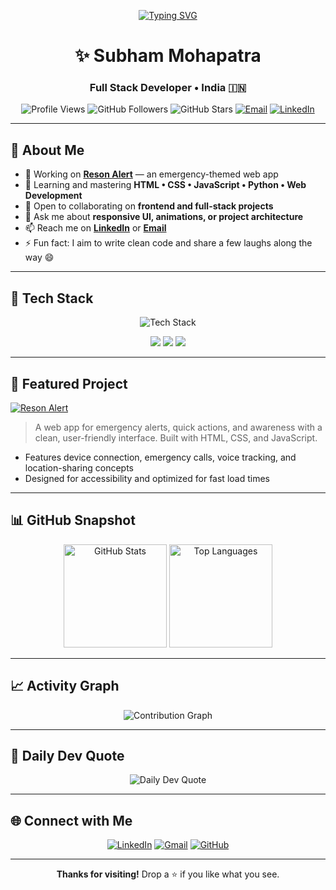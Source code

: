 <!-- Banner / Typing -->
<p align="center">
  <a href="https://github.com/SubhamMohapatra1509">
    <img src="https://readme-typing-svg.demolab.com?font=Fira+Code&size=26&pause=900&color=00BFFF&center=true&vCenter=true&width=700&lines=Hey%2C+I'm+Subham+Mohapatra;Full+Stack+Developer;Open+Source+Contributor;Tech+Enthusiast+%7C+Lifelong+Learner" alt="Typing SVG" />
  </a>
</p>

<h1 align="center">✨ Subham Mohapatra</h1>
<h3 align="center">Full Stack Developer • India 🇮🇳</h3>

<!-- Badges -->
<p align="center">
  <img src="https://komarev.com/ghpvc/?username=SubhamMohapatra1509&label=Profile%20Views&color=00bfff&style=for-the-badge" alt="Profile Views" />
  <img src="https://img.shields.io/github/followers/SubhamMohapatra1509?label=Followers&style=for-the-badge&color=0ea5e9" alt="GitHub Followers" />
  <img src="https://img.shields.io/github/stars/SubhamMohapatra1509?label=Stars&style=for-the-badge&color=facc15" alt="GitHub Stars" />
  <a href="mailto:mohapatrasubhamkumar2@gmail.com"><img src="https://img.shields.io/badge/Email-Contact-10b981?style=for-the-badge" alt="Email" /></a>
  <a href="https://www.linkedin.com/in/subham-mohapatra-dev"><img src="https://img.shields.io/badge/LinkedIn-Connect-0a66c2?style=for-the-badge" alt="LinkedIn" /></a>
</p>

---

## 🚀 About Me
- 🔭 Working on **[Reson Alert](https://reson-alert-by-subham.netlify.app)** — an emergency-themed web app  
- 🌱 Learning and mastering **HTML • CSS • JavaScript • Python • Web Development**  
- 👯 Open to collaborating on **frontend and full-stack projects**  
- 💬 Ask me about **responsive UI, animations, or project architecture**  
- 📫 Reach me on **[LinkedIn](https://www.linkedin.com/in/subham-mohapatra-dev)** or **[Email](mailto:mohapatrasubhamkumar2@gmail.com)**  
- ⚡ Fun fact: I aim to write clean code and share a few laughs along the way 😄  

---

## 🧰 Tech Stack
<p align="center">
  <img src="https://skillicons.dev/icons?i=html,css,js,python,java,cpp,c,linux,git,github,vscode,sqlite" alt="Tech Stack" />
</p>

<!-- Quick skill tags -->
<p align="center">
  <img src="https://img.shields.io/badge/Frontend-HTML5%20%7C%20CSS3%20%7C%20JavaScript-1f2937?style=flat" />
  <img src="https://img.shields.io/badge/Backend-Python%20%7C%20SQLite-1f2937?style=flat" />
  <img src="https://img.shields.io/badge/Tools-Git%20%7C%20Linux%20%7C%20VS%20Code-1f2937?style=flat" />
</p>

---

## 🧩 Featured Project
<a href="https://reson-alert-by-subham.netlify.app">
  <img src="https://img.shields.io/badge/Reson%20Alert-Visit%20Live-00bfff?style=for-the-badge" alt="Reson Alert" />
</a>

> A web app for emergency alerts, quick actions, and awareness with a clean, user-friendly interface. Built with HTML, CSS, and JavaScript.

- Features device connection, emergency calls, voice tracking, and location-sharing concepts  
- Designed for accessibility and optimized for fast load times  

---

## 📊 GitHub Snapshot
<p align="center">
  <img src="https://github-readme-stats.vercel.app/api?username=SubhamMohapatra1509&show_icons=true&rank_icon=github&theme=tokyonight&hide_border=true" height="165" alt="GitHub Stats" />
  <img src="https://github-readme-stats.vercel.app/api/top-langs/?username=SubhamMohapatra1509&layout=compact&theme=tokyonight&hide_border=true" height="165" alt="Top Languages" />
</p>


---

## 📈 Activity Graph
<p align="center">
  <img src="https://github-readme-activity-graph.vercel.app/graph?username=SubhamMohapatra1509&theme=tokyo-night&hide_border=true" alt="Contribution Graph" />
</p>

---

## 💬 Daily Dev Quote
<p align="center">
  <img src="https://quotes-github-readme.vercel.app/api?type=horizontal&theme=tokyonight" alt="Daily Dev Quote" />
</p>

---

## 🌐 Connect with Me
<p align="center">
  <a href="https://www.linkedin.com/in/subham-mohapatra-dev"><img src="https://img.icons8.com/color/48/linkedin.png" alt="LinkedIn"/></a>
  <a href="mailto:mohapatrasubhamkumar2@gmail.com"><img src="https://img.icons8.com/color/48/gmail.png" alt="Gmail"/></a>
  <a href="https://github.com/SubhamMohapatra1509"><img src="https://img.icons8.com/ios-glyphs/48/github.png" alt="GitHub"/></a>
</p>

---

<p align="center">
  <b>Thanks for visiting!</b> Drop a ⭐️ if you like what you see.
</p>
